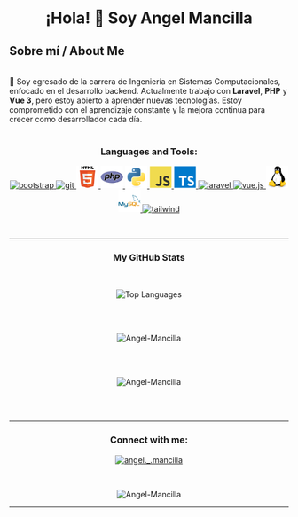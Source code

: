<h1 align="center">¡Hola! 👋 Soy Angel Mancilla</h1>

<h2>Sobre mí / About Me</h2>
<br>
🚀 Soy egresado de la carrera de Ingeniería en Sistemas Computacionales, enfocado en el desarrollo backend.  
Actualmente trabajo con <strong>Laravel</strong>, <strong>PHP</strong> y <strong>Vue 3</strong>, pero estoy abierto a aprender nuevas tecnologías.  
Estoy comprometido con el aprendizaje constante y la mejora continua para crecer como desarrollador cada día.
<br><br>


<h3 align="center">Languages and Tools:</h3>
<p align="center">
  <a href="https://getbootstrap.com" target="_blank" rel="noreferrer">
    <img src="https://cdn.jsdelivr.net/gh/devicons/devicon/icons/bootstrap/bootstrap-original.svg" alt="bootstrap" width="40" height="40"/>
  </a>
  
<!--  <a href="https://www.w3schools.com/css/" target="_blank" rel="noreferrer">
    <img src="https://raw.githubusercontent.com/devicons/devicon/master/icons/css3/css3-original-wordmark.svg" alt="css3" width="40" height="40"/>
  </a> -->

  <a href="https://git-scm.com/" target="_blank" rel="noreferrer">
    <img src="https://www.vectorlogo.zone/logos/git-scm/git-scm-icon.svg" alt="git" width="40" height="40"/>
  </a>

  <a href="https://www.w3.org/html/" target="_blank" rel="noreferrer">
    <img src="https://raw.githubusercontent.com/devicons/devicon/master/icons/html5/html5-original-wordmark.svg" alt="html5" width="40" height="40"/>
  </a>

  <a href="https://www.php.net" target="_blank" rel="noreferrer">
    <img src="https://raw.githubusercontent.com/devicons/devicon/master/icons/php/php-original.svg" alt="php" width="40" height="40"/>
  </a>

  <a href="https://www.python.org" target="_blank" rel="noreferrer">
    <img src="https://raw.githubusercontent.com/devicons/devicon/master/icons/python/python-original.svg" alt="python" width="40" height="40"/>
  </a>

  <a href="https://developer.mozilla.org/en-US/docs/Web/JavaScript" target="_blank" rel="noreferrer">
    <img src="https://raw.githubusercontent.com/devicons/devicon/master/icons/javascript/javascript-original.svg" alt="javascript" width="40" height="40"/>
  </a>

  <a href="https://www.typescriptlang.org/" target="_blank" rel="noreferrer">
    <img src="https://raw.githubusercontent.com/devicons/devicon/master/icons/typescript/typescript-original.svg" alt="typescript" width="40" height="40"/>
  </a>

  <a href="https://laravel.com" target="_blank" rel="noreferrer">
  <img src="https://cdn.simpleicons.org/laravel/FF2D20" alt="laravel" width="40" height="40"/>
  </a>

  <a href="https://vuejs.org/" target="_blank" rel="noreferrer">
  <img src="https://cdn.simpleicons.org/vue.js/4FC08D" alt="vue.js" width="40" height="40"/>
  </a>

  <a href="https://www.linux.org/" target="_blank" rel="noreferrer">
    <img src="https://raw.githubusercontent.com/devicons/devicon/master/icons/linux/linux-original.svg" alt="linux" width="40" height="40"/>
  </a>

  <a href="https://www.mysql.com/" target="_blank" rel="noreferrer">
    <img src="https://raw.githubusercontent.com/devicons/devicon/master/icons/mysql/mysql-original-wordmark.svg" alt="mysql" width="40" height="40"/>
  </a>

  <a href="https://tailwindcss.com/" target="_blank" rel="noreferrer">
    <img src="https://www.vectorlogo.zone/logos/tailwindcss/tailwindcss-icon.svg" alt="tailwind" width="40" height="40"/>
  </a>
</p>
<br>

<hr  width="100%" >

<h3 align="center">My GitHub Stats</h3>
<br>

<p align="center"> <img src="https://github-readme-stats.vercel.app/api/top-langs/?username=Angel-Mancilla&layout=compact&theme=radical" alt="Top Languages"/> </p>

<br><br>
<p align="center"><img src="https://github-readme-stats.vercel.app/api?username=Angel-Mancilla&show_icons=true&theme=dark&locale=en" alt="Angel-Mancilla" /></p>
<br><br>

<p align="center"><img src="https://streak-stats.demolab.com?user=Angel-Mancilla&theme=dark" alt="Angel-Mancilla" /></p>
<br><br>
<hr width="100%" >
<h3 align="center">Connect with me:</h3>
<p align="center">
<!--<a href="https://linkedin.com/in/anirudh-rai-072732220" target="blank"><img align="center" src="https://raw.githubusercontent.com/rahuldkjain/github-profile-readme-generator/master/src/images/icons/Social/linked-in-alt.svg" alt="anirudh-rai-072732220" height="30" width="40" /></a>-->
<!--<a href="https://stackoverflow.com/users/21304875" target="blank"><img align="center" src="https://raw.githubusercontent.com/rahuldkjain/github-profile-readme-generator/master/src/images/icons/Social/stack-overflow.svg" alt="21304875" height="30" width="40" /></a>
<a href="https://kaggle.com/anirudhrai693" target="blank"><img align="center" src="https://raw.githubusercontent.com/rahuldkjain/github-profile-readme-generator/master/src/images/icons/Social/kaggle.svg" alt="anirudhrai693" height="30" width="40" /></a>-->
<a href="https://instagram.com/angel._.mancilla" target="blank"><img align="center" src="https://raw.githubusercontent.com/rahuldkjain/github-profile-readme-generator/master/src/images/icons/Social/instagram.svg" alt="angel._.mancilla" height="30" width="40" /></a>
</p>
<br>

<p align="center"><img src="https://komarev.com/ghpvc/?username=Angel-Mancilla&label=Visitas%20al%20perfil&color=0e75b6&style=for-the-badge" alt="Angel-Mancilla" /></p>


------
